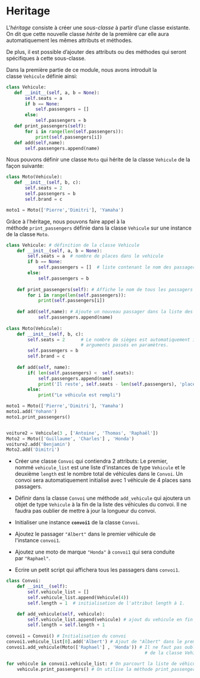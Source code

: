 # Heritage

L’_héritage_ consiste à créer une _sous-classe_ à partir d’une classe existante. On dit que cette nouvelle classe _hérite_ de la première car elle aura automatiquement les mêmes attributs et méthodes.  

De plus, il est possible d’ajouter des attributs ou des méthodes qui seront spécifiques à cette sous-classe.

Dans la première partie de ce module, nous avons introduit la classe `Vehicule` définie ainsi:

```python
class Vehicule:
   def __init__(self, a, b = None):
       self.seats = a
       if b == None:
           self.passengers = []
       else:
           self.passengers = b
   def print_passengers(self):
       for i in range(len(self.passengers)):
           print(self.passengers[i])
   def add(self,name):
       self.passengers.append(name)
```

Nous pouvons définir une classe `Moto` qui hérite de la classe `Vehicule` de la façon suivante:

```python
class Moto(Vehicule):
   def __init__(self, b, c):
       self.seats = 2
       self.passengers = b
       self.brand = c
```

```python
moto1 = Moto(['Pierre','Dimitri'], 'Yamaha')
```

Grâce à l'héritage, nous pouvons faire appel à la méthode `print_passengers` définie dans la classe `Vehicule` sur une instance de la classe `Moto`.

```python 
class Vehicule: # définition de la classe Vehicule
    def __init__(self, a, b = None):
        self.seats = a  # nombre de places dans le vehicule  
        if b == None:
            self.passengers = []  # liste contenant le nom des passagers
        else:
            self.passengers = b
    
    def print_passengers(self): # Affiche le nom de tous les passagers présents dans le véhicule
        for i in range(len(self.passengers)):
            print(self.passengers[i])
    
    def add(self,name): # Ajoute un nouveau passager dans la liste des passagers du véhicule
            self.passengers.append(name)
    
class Moto(Vehicule):
    def __init__(self, b, c):
        self.seats = 2      # Le nombre de sièges est automatiquement initialisé à 2 et n'est pas modifié par les
                            # arguments passés en paramètres.
        self.passengers = b 
        self.brand = c
        
    def add(self, name):
        if( len(self.passengers) <  self.seats):
            self.passengers.append(name)
            print('Il reste', self.seats - len(self.passengers), 'places')
        else:
            print("Le véhicule est rempli")

moto1 = Moto(['Pierre','Dimitri'], 'Yamaha')
moto1.add('Yohann')
moto1.print_passengers()


voiture2 = Vehicule(3 , ['Antoine', 'Thomas', 'Raphaël'])
Moto2 = Moto(['Guillaume', 'Charles'] , 'Honda')
voiture2.add('Benjamin')
Moto2.add('Dimitri')

```


- Créer une classe `Convoi` qui contiendra 2 attributs: Le premier, nommé `vehicule_list` est une liste d'instances de type `Vehicule` et le deuxième `length` est le nombre total de véhicules dans le `Convoi`. Un convoi sera automatiquement initialisé avec 1 véhicule de 4 places sans passagers.

- Définir dans la classe `Convoi` une méthode `add_vehicule` qui ajoutera un objet de type `Vehicule` à la fin de la liste des véhicules du convoi. Il ne faudra pas oublier de mettre à jour la longueur du convoi.

- Initialiser une instance **`convoi1`** de la classe `Convoi`.

- Ajoutez le passager `"Albert"` dans le premier véhicule de l'instance `convoi1`.

- Ajoutez une moto de marque `"Honda"` à `convoi1` qui sera conduite par `"Raphael"`.

- Ecrire un petit script qui affichera tous les passagers dans `convoi1`.

```python
class Convoi:
    def __init__(self):
        self.vehicule_list = [] 
        self.vehicule_list.append(Vehicule(4))
        self.length = 1  # initialisation de l'attribut length à 1.

    def add_vehicule(self, vehicule):
        self.vehicule_list.append(vehicule) # ajout du vehicule en fin de liste
        self.length = self.length + 1 
        
convoi1 = Convoi() # Initialisation du convoi
convoi1.vehicule_list[0].add('Albert') # Ajout de "Albert" dans le premier véhicule du convoi
convoi1.add_vehicule(Moto(['Raphael'] , 'Honda')) # Il ne faut pas oublier que le premier paramètre du constructeur
                                                    # de la classe Vehicule est une liste et non une chaîne de caractères

for vehicule in convoi1.vehicule_list: # On parcourt la liste de véhicules du convoi
    vehicule.print_passengers() # On utilise la méthode print_passengers de la classe Vehicule.
```

